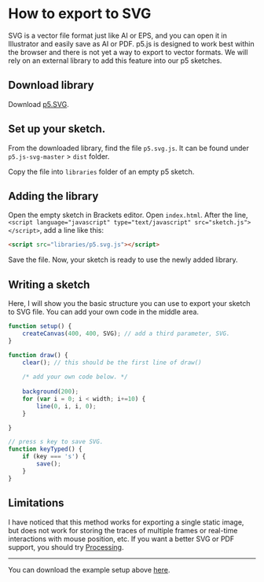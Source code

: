 # How to export to SVG
SVG is a vector file format just like AI or EPS, and you can open it in Illustrator and easily save as AI or PDF. p5.js is designed to work best within the browser and there is not yet a way to export to vector formats. We will rely on an external library to add this feature into our p5 sketches.

## Download library
Download [p5.SVG](https://github.com/zenozeng/p5.js-svg/).

## Set up your sketch.
From the downloaded library, find the file `p5.svg.js`. It can be found under `p5.js-svg-master` > `dist` folder. 

Copy the file into `libraries` folder of an empty p5 sketch.

## Adding the library
Open the empty sketch in Brackets editor. Open `index.html`. After the line, `<script language="javascript" type="text/javascript" src="sketch.js"></script>`, add a line like this:

```html
<script src="libraries/p5.svg.js"></script>
```

Save the file. Now, your sketch is ready to use the newly added library.

## Writing a sketch
Here, I will show you the basic structure you can use to export your sketch to SVG file. You can add your own code in the middle area.

```js
function setup() {
	createCanvas(400, 400, SVG); // add a third parameter, SVG.
}

function draw() {
	clear(); // this should be the first line of draw()
	
	/* add your own code below. */
	
	background(200);
	for (var i = 0; i < width; i+=10) {
		line(0, i, i, 0);
	}

}

// press s key to save SVG.
function keyTyped() {
	if (key === 's') {
		save();
	}
}
```

## Limitations
I have noticed that this method works for exporting a single static image, but does not work for storing the traces of multiple frames or real-time interactions with mouse position, etc. If you want a better SVG or PDF support, you should try [Processing](http://processing.org).

-----
You can download the example setup above [here](../../files/svg-export-template.zip).
